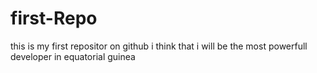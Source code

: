# first-Repo
this is my first repositor on github
i think that i will be the most powerfull developer in equatorial guinea
